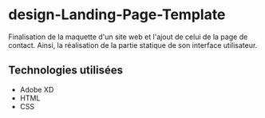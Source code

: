 # design-Landing-Page-Template

Finalisation de la maquette d'un site web et l'ajout de celui de la page de contact. Ainsi, la réalisation de la partie statique de son interface utilisateur.

## Technologies utilisées

* Adobe XD
*  HTML
* CSS
